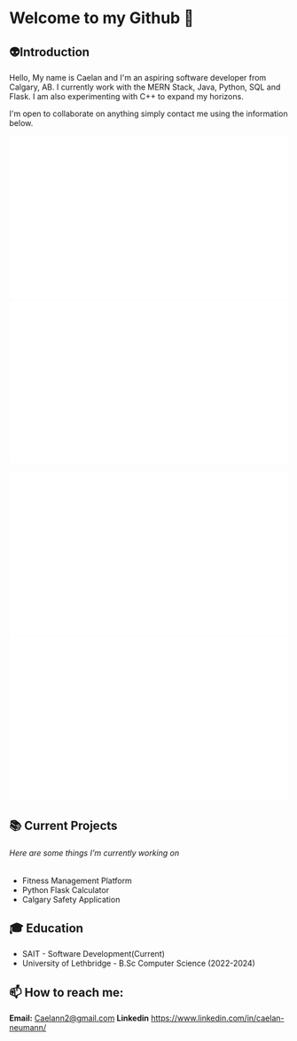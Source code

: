 
# Welcome to my Github 👋
## :alien:Introduction
Hello, My name is Caelan and I'm an aspiring software developer from Calgary, AB.
I currently work with the MERN Stack, Java, Python, SQL and Flask.
I am also experimenting with C++ to expand my horizons.

I'm open to collaborate on anything simply contact me using the information below.

![](https://raw.githubusercontent.com/CaelanX/github-stats/master/generated/overview.svg#gh-dark-mode-only)
![](https://raw.githubusercontent.com/CaelanX/github-stats/master/generated/overview.svg#gh-light-mode-only)

![](https://raw.githubusercontent.com/CaelanX/github-stats/master/generated/languages.svg#gh-dark-mode-only)
![](https://raw.githubusercontent.com/CaelanX/github-stats/master/generated/languages.svg#gh-light-mode-only)

## :books: Current Projects
###### Here are some things I'm currently working on
* Fitness Management Platform
* Python Flask Calculator
* Calgary Safety Application
## :mortar_board: Education
* SAIT -  Software Development(Current)
* University of Lethbridge - B.Sc Computer Science (2022-2024)

## 📫 How to reach me:
**Email:** Caelann2@gmail.com
**Linkedin** https://www.linkedin.com/in/caelan-neumann/


